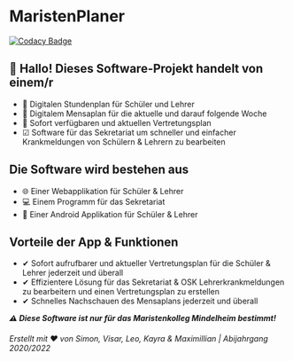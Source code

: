 # MaristenPlaner
[![Codacy Badge](https://app.codacy.com/project/badge/Grade/f74ec9a25b564e30bd1daf816f77104e)](https://www.codacy.com?utm_source=github.com&amp;utm_medium=referral&amp;utm_content=Q11-Maristenkolleg/Software-Projekt&amp;utm_campaign=Badge_Grade)
## 👋 Hallo! Dieses Software-Projekt handelt von einem/r

- 📅 Digitalen Stundenplan für Schüler und Lehrer
- 🥘 Digitalem Mensaplan für die aktuelle und darauf folgende Woche
- 📔 Sofort verfügbaren und aktuellen Vertretungsplan
- ☑ Software für das Sekretariat um schneller und einfacher Krankmeldungen von Schülern & Lehrern zu bearbeiten

## Die Software wird bestehen aus
- 🌐 Einer Webapplikation für Schüler & Lehrer
- 💻 Einem Programm für das Sekretariat
- 📱 Einer Android Applikation für Schüler & Lehrer

## Vorteile der App & Funktionen
- ✔ Sofort aufrufbarer und aktueller Vertretungsplan für die Schüler & Lehrer jederzeit und überall
- ✔ Effizientere Lösung für das Sekretariat & OSK Lehrerkrankmeldungen zu bearbeitern und einen Vertretungsplan zu erstellen
- ✔ Schnelles Nachschauen des Mensaplans jederzeit und überall

***⚠ Diese Software ist nur für das Maristenkolleg Mindelheim bestimmt!***


###### *Erstellt mit ♥ von Simon, Visar, Leo, Kayra & Maximillian | Abijahrgang 2020/2022*
